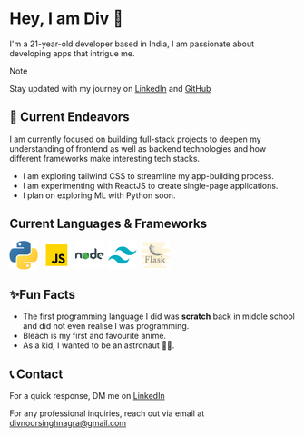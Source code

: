 # Hey, I am Div 👋

I'm a 21-year-old developer based in India, I am passionate about developing apps that intrigue me.

> [!NOTE]
> Stay updated with my journey on [LinkedIn](www.linkedin.com/in/divnoor-singh-nagra) and [GitHub](https://github.com/Divnoor-4602) 

## 🔭 Current Endeavors

I am currently focused on building full-stack projects to deepen my understanding of frontend as well as backend technologies and how different frameworks make interesting tech stacks.

- I am exploring tailwind CSS to streamline my app-building process.
- I am experimenting with ReactJS to create single-page applications.
- I plan on exploring ML with Python soon.

## Current Languages & Frameworks
<img src="python.svg" width="50" height="50">&nbsp;  <img src="js.svg" width="50" height="50">&nbsp;  <img src="node.svg" width="50" height="50">&nbsp;  <img src="tailwind.svg" width="50" height="50">&nbsp; <img src="flask.svg" width="50" height="50">

## ✨Fun Facts

- The first programming language I did was **scratch** back in middle school and did not even realise I was programming.
- Bleach is my first and favourite anime.
- As a kid, I wanted to be an astronaut 🧑‍🚀.

## 📞 Contact

For a quick response, DM me on [LinkedIn](www.linkedin.com/in/divnoor-singh-nagra)

For any professional inquiries, reach out via email at divnoorsinghnagra@gmail.com
